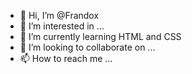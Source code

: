 - 👋 Hi, I’m @Frandox
- 👀 I’m interested in ...
- 🌱 I’m currently learning HTML and CSS
- 💞️ I’m looking to collaborate on ...
- 📫 How to reach me ...

<!---
Frandox/Frandox is a ✨ special ✨ repository because its `README.md` (this file) appears on your GitHub profile.
You can click the Preview link to take a look at your changes.
--->
